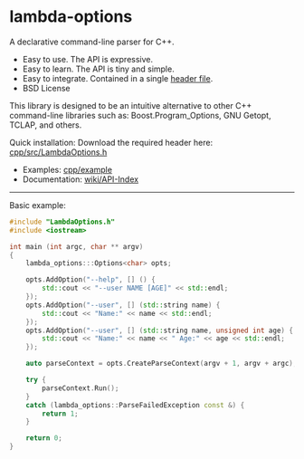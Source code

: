 # lambda-options

A declarative command-line parser for C++.

* Easy to use. The API is expressive.
* Easy to learn. The API is tiny and simple.
* Easy to integrate. Contained in a single [header file](cpp/src/LambdaOptions.h?ts=4).
* BSD License

This library is designed to be an intuitive alternative to other C++ command-line libraries such as: Boost.Program_Options, GNU Getopt, TCLAP, and others.

Quick installation: Download the required header here: [cpp/src/LambdaOptions.h](cpp/src/LambdaOptions.h?ts=4)

* Examples: [cpp/example](cpp/example)
* Documentation: [wiki/API-Index](../../wiki/API-Index)

--------------

Basic example:
```cpp
#include "LambdaOptions.h"
#include <iostream>

int main (int argc, char ** argv)
{
	lambda_options:::Options<char> opts;

	opts.AddOption("--help", [] () {
		std::cout << "--user NAME [AGE]" << std::endl;
	});
	opts.AddOption("--user", [] (std::string name) {
		std::cout << "Name:" << name << std::endl;
	});
	opts.AddOption("--user", [] (std::string name, unsigned int age) {
		std::cout << "Name:" << name << " Age:" << age << std::endl;
	});

	auto parseContext = opts.CreateParseContext(argv + 1, argv + argc);

	try {
		parseContext.Run();
	}
	catch (lambda_options::ParseFailedException const &) {
		return 1;
	}

	return 0;
}
```


